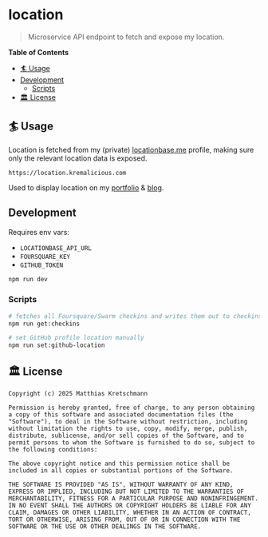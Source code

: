# location

> Microservice API endpoint to fetch and expose my location.

**Table of Contents**

- [🏄 Usage](#-usage)
- [Development](#development)
  - [Scripts](#scripts)
- [🏛 License](#-license)

## 🏄 Usage

Location is fetched from my (private) [locationbase.me](https://locationbase.me) profile, making sure only the relevant location data is exposed.

```text
https://location.kremalicious.com
```

Used to display location on my [portfolio](https://matthiaskretschmann.com) & [blog](https://kremalicious.com).

## Development

Requires env vars:

- `LOCATIONBASE_API_URL`
- `FOURSQUARE_KEY`
- `GITHUB_TOKEN`

```bash
npm run dev
```

### Scripts

```bash
# fetches all Foursquare/Swarm checkins and writes them out to checkins.json
npm run get:checkins

# set GitHub profile location manually
npm run set:github-location
```

## 🏛 License

```text
Copyright (c) 2025 Matthias Kretschmann

Permission is hereby granted, free of charge, to any person obtaining a copy of this software and associated documentation files (the "Software"), to deal in the Software without restriction, including without limitation the rights to use, copy, modify, merge, publish, distribute, sublicense, and/or sell copies of the Software, and to permit persons to whom the Software is furnished to do so, subject to the following conditions:

The above copyright notice and this permission notice shall be included in all copies or substantial portions of the Software.

THE SOFTWARE IS PROVIDED "AS IS", WITHOUT WARRANTY OF ANY KIND, EXPRESS OR IMPLIED, INCLUDING BUT NOT LIMITED TO THE WARRANTIES OF MERCHANTABILITY, FITNESS FOR A PARTICULAR PURPOSE AND NONINFRINGEMENT. IN NO EVENT SHALL THE AUTHORS OR COPYRIGHT HOLDERS BE LIABLE FOR ANY CLAIM, DAMAGES OR OTHER LIABILITY, WHETHER IN AN ACTION OF CONTRACT, TORT OR OTHERWISE, ARISING FROM, OUT OF OR IN CONNECTION WITH THE SOFTWARE OR THE USE OR OTHER DEALINGS IN THE SOFTWARE.
```
